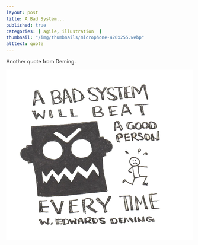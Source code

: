 ```yaml
---
layout: post
title: A Bad System...
published: true
categories: [ agile, illustration  ]
thumbnail: "/img/thumbnails/microphone-420x255.webp"
alttext: quote
---
```


Another quote from Deming.

![sketch](/img/posts/a-bad-system/a-bad-system.webp)
